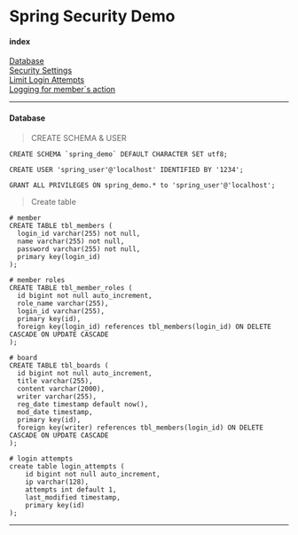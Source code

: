 # Spring Security Demo

#### index

<a href="#database">Database</a>  
<a href="">Security Settings</a>  
<a href="">Limit Login Attempts</a>  
<a href="">Logging for member`s action</a>  


---

#### Database

> CREATE SCHEMA & USER

```
CREATE SCHEMA `spring_demo` DEFAULT CHARACTER SET utf8;

CREATE USER 'spring_user'@'localhost' IDENTIFIED BY '1234';

GRANT ALL PRIVILEGES ON spring_demo.* to 'spring_user'@'localhost';
```

> Create table

```
# member
CREATE TABLE tbl_members (
  login_id varchar(255) not null,
  name varchar(255) not null,
  password varchar(255) not null,
  primary key(login_id)
);

# member roles
CREATE TABLE tbl_member_roles (
  id bigint not null auto_increment,
  role_name varchar(255),
  login_id varchar(255),
  primary key(id),
  foreign key(login_id) references tbl_members(login_id) ON DELETE CASCADE ON UPDATE CASCADE
);

# board
CREATE TABLE tbl_boards (
  id bigint not null auto_increment,
  title varchar(255),
  content varchar(2000),
  writer varchar(255),
  reg_date timestamp default now(),
  mod_date timestamp,
  primary key(id),
  foreign key(writer) references tbl_members(login_id) ON DELETE CASCADE ON UPDATE CASCADE
);

# login attempts
create table login_attempts (
    id bigint not null auto_increment,
    ip varchar(128),
    attempts int default 1, 
    last_modified timestamp,
    primary key(id)
);

```

---
